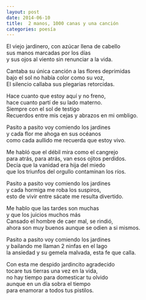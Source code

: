 ```yaml
---
layout: post
date: 2014-06-10
title:  2 manos, 1000 canas y una canción
categories: poesía
---
```


El viejo jardinero, con azúcar llena de cabello  
sus manos marcadas por los días  
y sus ojos al viento sin renunciar a la vida.  

Cantaba su única canción a las flores deprimidas  
bajo el sol no había color como su voz,  
El silencio callaba sus plegarias retorcidas.  

<!--more-->

Hace cuanto que estoy aquí y no freno,  
hace cuanto partí de su lado materno.  
Siempre con el sol de testigo  
Recuerdos entre mis cejas y abrazos en mi ombligo.  

Pasito a pasito voy comiendo los jardines  
y cada flor me ahoga en sus océanos  
como cada aullido me recuerda que estoy vivo.  

Me habló que el débil mira como el cangrejo  
para atrás, para atrás, van esos ojitos perdidos.  
Decía que la vanidad era hija del miedo  
que los triunfos del orgullo contaminan los ríos.  

Pasito a pasito voy comiendo los jardines  
y cada hormiga me roba los suspiros,  
esto de vivir entre sácate me resulta divertido.    

Me hablo que las tardes son muchas  
y que los juicios muchos más  
Cansado el hombre de caer mal, se rindió,  
ahora son muy buenos aunque se odien a si mismos.  

Pasito a pasito voy comiendo los jardines  
y bailando me llaman 2 ninfas en el lago  
la ansiedad y su gemela malvada, esta fe que calla.  

Con esta me despido jardincito agradecido  
tocare tus tierras una vez en la vida,  
no hay tiempo para domesticar tu olvido  
aunque en un día sobra el tiempo  
para enamorar a todos tus pistilos.